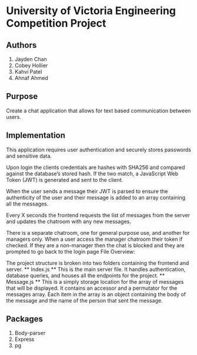 # University of Victoria Engineering Competition Project
## Authors
1. Jayden Chan
2. Cobey Hollier
3. Kahvi Patel
4. Ahnaf Ahmed



## Purpose
Create a chat application that allows for text based communication between users.
## Implementation
This application requires user authentication and securely stores passwords and sensitive data.

Upon login the clients credentials are hashes with SHA256 and compared against the database’s stored hash. If the two match, a JavaScript Web Token (JWT) is generated and sent to the client. 

When the user sends a message their JWT is parsed to ensure the authenticity of the user and their message is added to an array containing all the messages.

Every X seconds the frontend requests the list of messages from the server and updates the chatroom with any new messages.

There is a separate chatroom, one for general purpose use, and another for managers only. When a user access the manager chatroom their token if checked. If they are a non-manager then the chat is blocked and they are prompted to go back to the login page
File Overview:

The project structure is broken into two folders containing the frontend and server. 
** Index.js **
This is the main server file. It handles authentication, database queries, and houses all the endpoints for the project.
** Message.js **
This is a simply storage location for the array of messages that will be displayed. It contains an accessor and a permutator for the messages array. Each item in the array is an object containing the body of the message and the name of the person that sent the message.

## Packages
1. Body-parser
2. Express
3. pg

